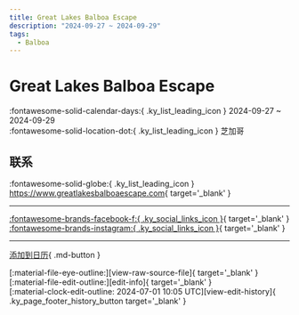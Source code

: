 ```yaml
---
title: Great Lakes Balboa Escape
description: "2024-09-27 ~ 2024-09-29"
tags:
  - Balboa
---
```


# Great Lakes Balboa Escape 

:fontawesome-solid-calendar-days:{ .ky_list_leading_icon } 2024-09-27 ~ 2024-09-29  
:fontawesome-solid-location-dot:{ .ky_list_leading_icon } 芝加哥  

## 联系

:fontawesome-solid-globe:{ .ky_list_leading_icon } <https://www.greatlakesbalboaescape.com>{ target='_blank' }  

---

 [:fontawesome-brands-facebook-f:{ .ky_social_links_icon }](https://www.facebook.com/greatlakesbalboaescape){ target='_blank' } [:fontawesome-brands-instagram:{ .ky_social_links_icon }](https://instagram.com/greatlakesbalboaescape){ target='_blank' }

---

[添加到日历](https://swing.news/ics/zh-Hans/2024/us/great-lakes-balboa-escape-2024.ics){ .md-button }

<div class="ky_page_footer" markdown>
<div class="ky_page_footer_trailing" markdown="span">
[:material-file-eye-outline:][view-raw-source-file]{ target='_blank' }
[:material-file-edit-outline:][edit-info]{ target='_blank' }
</div>
<div class="ky_page_footer_leading" markdown="span">
[:material-clock-edit-outline: 2024-07-01 10:05 UTC][view-edit-history]{ .ky_page_footer_history_button target='_blank' }
</div>
</div>

[view-raw-source-file]: https://github.com/swingdance/events/blob/main/2024/us/great-lakes-balboa-escape-2024.json "查看原始源文件"
[edit-info]: https://github.com/swingdance/events/issues/new?assignees=&labels=update+event&projects=&template=03-update_entity.yml&title=%5B2024%2Fus%5D%20Great%20Lakes%20Balboa%20Escape&region=us&year=2024&id=great-lakes-balboa-escape-2024&name=Great%20Lakes%20Balboa%20Escape&org_id= "编辑信息"

[view-edit-history]: https://github.com/swingdance/events/commits/main/2024/us/great-lakes-balboa-escape-2024.json "查看编辑历史"
